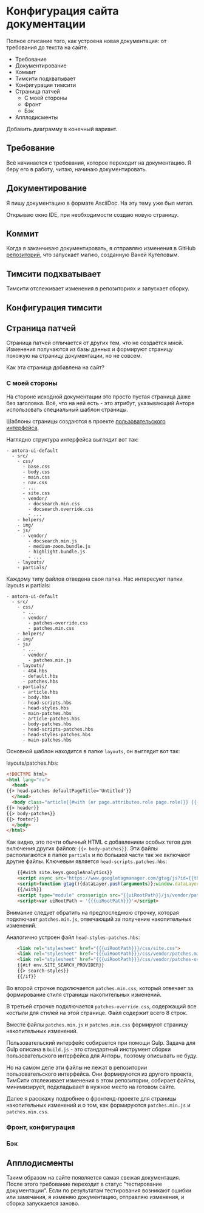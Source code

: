 # Конфигурация сайта документации

Полное описание того, как устроена новая документация: от требования до текста на сайте.

- Требование
- Документирование
- Коммит
- Тимсити подхватывает
- Конфигурация тимсити
- Страница патчей
  - С моей стороны
  - Фронт
  - Бэк
- Апплодисменты

Добавить диаграмму в конечный вариант.

## Требование

Всё начинается с требования, которое переходит на документацию. Я беру его в работу, читаю, начинаю документировать.

## Документирование

Я пишу документацию в формате AsciiDoc. На эту тему уже был митап.

Открываю окно IDE, при необходимости создаю новую страницу.

## Коммит

Когда я заканчиваю документировать, я отправляю изменения в GitHub [репозиторий](https://github.com/Docsvision), что запускает магию, созданную Ваней Кутеповым.  

## Тимсити подхватывает

Тимсити отслеживает изменения в репозиториях и запускает сборку.

## Конфигурация тимсити



## Страница патчей

Страница патчей отличается от других тем, что не создаётся мной. Изменения получаются из базы данных и формируют страницу похожую на страницу документации, но не совсем. 

Как эта страница добавлена на сайт? 

###  С моей стороны

На стороне исходной документации это просто пустая страница даже без заголовка. Всё, что на ней есть - это атрибут, указывающий Анторе использовать специальный шаблон страницы.

Шаблоны страницы создаются в проекте [пользовательского интерфейса](https://github.com/Docsvision/antora-ui-default).

Наглядно структура интерфейса выглядит вот так:

```
- antora-ui-default
  - src/
    - css/
      - base.css
      - body.css
      - main.css
      - nav.css
      - ...
      - site.css
      - vendor/
        - docsearch.min.css
        - docsearch.override.css
        - ...
    - helpers/
    - img/
    - js/
      - vendor/
        - docsearch.min.js
        - medium-zoom.bundle.js
        - highlight.bundle.js
        - ...
    - layouts/
    - partials/
```

Каждому типу файлов отведена своя папка. Нас интересуют папки layouts и partials:

```
- antora-ui-default
  - src/
    - css/
      - ...
      - vendor/
        - patches-override.css
        - patches.min.css
    - helpers/
    - img/
    - js/
      - ...
      - vendor/
        - patches.min.js
    - layouts/
      - 404.hbs
      - default.hbs
      - patches.hbs
    - partials/
      - article.hbs
      - body.hbs
      - head-scripts.hbs
      - head-styles.hbs
      - main-patches.hbs
      - article-patches.hbs
      - body-patches.hbs
      - head-scripts-patches.hbs
      - head-styles-patches.hbs
      - main-patches.hbs
```

Основной шаблон находится в папке `layouts`, он выглядит вот так:

layouts/patches.hbs:

```html
<!DOCTYPE html>
<html lang="ru">
  <head>
{{> head-patches defaultPageTitle='Untitled'}}
  </head>
  <body class="article{{#with (or page.attributes.role page.role)}} {{{this}}}{{/with}}">
{{> header}}
{{> body-patches}}
{{> footer}}
  </body>
</html>
```

Как видно, это почти обычный HTML с добавлением особых тегов для включения других файлов: `{{> body-patches}}`. Эти файлы располагаются в папке `partials` и по большей части так же включают другие файлы. Ключевым является `head-scripts.patches.hbs`:

```html
    {{#with site.keys.googleAnalytics}}
    <script async src="https://www.googletagmanager.com/gtag/js?id={{this}}"></script>
    <script>function gtag(){dataLayer.push(arguments)};window.dataLayer=window.dataLayer||[];gtag('js',new Date());gtag('config','{{this}}')</script>
    {{/with}}
    <script type="module" crossorigin src="{{uiRootPath}}/js/vendor/patches.min.js"></script>
    <script>var uiRootPath = '{{{uiRootPath}}}'</script>
```

Внимание следует обратить на предпоследнюю строчку, которая подключает `patches.min.js`, отвечающий за получение накопительных изменений.

Аналогично устроен файл `head-styles-patches.hbs`:

```html
    <link rel="stylesheet" href="{{{uiRootPath}}}/css/site.css">
    <link rel="stylesheet" href="{{{uiRootPath}}}/css/vendor/patches.min.css">
    <link rel="stylesheet" href="{{{uiRootPath}}}/css/vendor/patches-override.css">
    {{#if env.SITE_SEARCH_PROVIDER}}
    {{> search-styles}}
    {{/if}}
```

Во второй строчке подключается `patches.min.css`, который отвечает за формирование стиля страницы накопительных изменений.

В третьей строчке подключается `patches-override.css`, содержащий все костыли для стилей на этой странице. Файл содержит всего 8 строк.

Вместе файлы `patches.min.js` и `patches.min.css` формируют страницу накопительных изменений.

Пользовательский интерфейс собирается при помощи Gulp. Задача для Gulp описана в `build.js` - это стандартный инструмент сборки пользовательского интерфейса для Анторы, поэтому описывать не буду. 

Но на самом деле эти файлы не лежат в репозитории пользовательского интерфейса. Они формируются из другого проекта, ТимСити отслеживает изменения в этом репозитории, собирает файлы, минимизирует, подкладывает в нужное место на готовом сайте.

Далее я расскажу подробнее о фронтенд-проекте для страницы накопительных изменений и о том, как формируются `patches.min.js` и `patches.min.css`.

###  Фронт, конфигурация



###  Бэк



## Апплодисменты

Таким образом на сайте появляется самая свежая документация. После этого требование переходит в статус "тестирование документации". Если по результатам тестирования возникают ошибки или замечания, я изменяю документацию, отправляю изменения, и сборка запускается заново.
